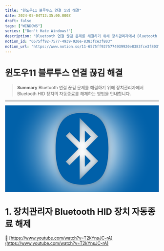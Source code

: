 ```yaml
---
title: "윈도우11 블루투스 연결 끊김 해결"
date: 2024-05-04T12:35:00.000Z
draft: false
tags: ["WINDOWS"]
series: ["Don't Hate Windows!"]
description: "Bluetooth 연결 끊김 문제를 해결하기 위해 장치관리자에서 Bluetooth HID 장치의 자동종료를 해제하는 방법을 안내합니다."
notion_id: "6575ff92-7577-4939-920e-8383fce3f803"
notion_url: "https://www.notion.so/11-6575ff9275774939920e8383fce3f803"
---
```


# 윈도우11 블루투스 연결 끊김 해결

> **Summary**
> Bluetooth 연결 끊김 문제를 해결하기 위해 장치관리자에서 Bluetooth HID 장치의 자동종료를 해제하는 방법을 안내합니다.

---


![Image](image_af80ab6f808c.png)

# 1. 장치관리자 Bluetooth HID 장치 자동종료 해제

🔗 [https://www.youtube.com/watch?v=T2kYnsJC-rA](https://www.youtube.com/watch?v=T2kYnsJC-rA)

